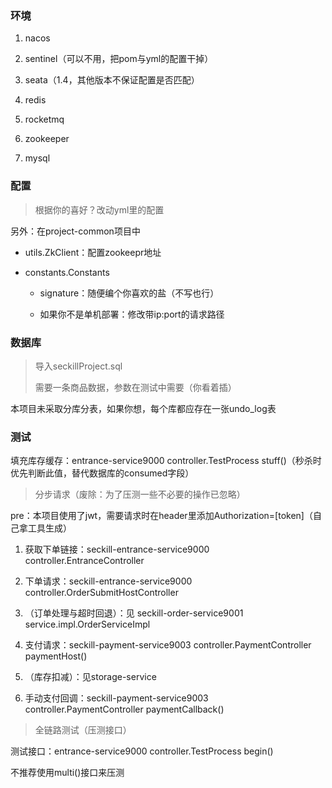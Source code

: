 ### 环境

1. nacos

2. sentinel（可以不用，把pom与yml的配置干掉）

3. seata（1.4，其他版本不保证配置是否匹配）

4. redis

5. rocketmq

6. zookeeper

7. mysql

### 配置

> 根据你的喜好？改动yml里的配置

另外：在project-common项目中

+ utils.ZkClient：配置zookeepr地址

+ constants.Constants

    + signature：随便编个你喜欢的盐（不写也行）

    + 如果你不是单机部署：修改带ip:port的请求路径


### 数据库

> 导入seckillProject.sql
>
> 需要一条商品数据，参数在测试中需要（你看着插）

本项目未采取分库分表，如果你想，每个库都应存在一张undo_log表

### 测试

填充库存缓存：entrance-service9000 controller.TestProcess stuff()（秒杀时优先判断此值，替代数据库的consumed字段）

> 分步请求（废除：为了压测一些不必要的操作已忽略）

pre：本项目使用了jwt，需要请求时在header里添加Authorization=[token]（自己拿工具生成） 

1. 获取下单链接：seckill-entrance-service9000 controller.EntranceController

2. 下单请求：seckill-entrance-service9000 controller.OrderSubmitHostController

3. （订单处理与超时回退）：见 seckill-order-service9001 service.impl.OrderServiceImpl

4. 支付请求：seckill-payment-service9003 controller.PaymentController paymentHost()

5. （库存扣减）：见storage-service

6. 手动支付回调：seckill-payment-service9003 controller.PaymentController paymentCallback()

> 全链路测试（压测接口）

测试接口：entrance-service9000 controller.TestProcess begin()

不推荐使用multi()接口来压测
